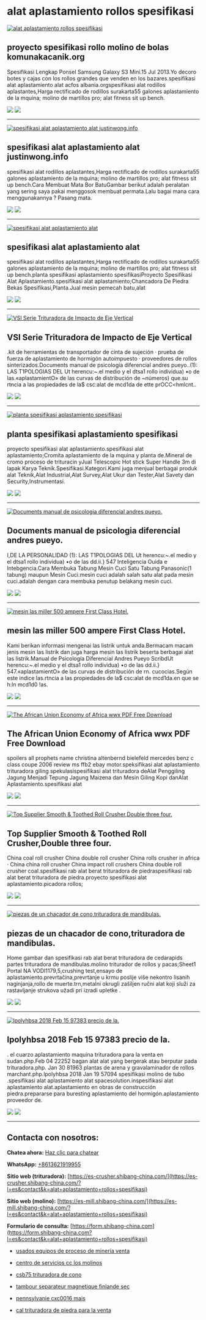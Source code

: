 # alat aplastamiento rollos spesifikasi

<a href="https://swt.shibang-china.com/?l=es&img&k=alat+aplastamiento+rollos+spesifikasi" target="_blank">![alat aplastamiento rollos spesifikasi](http://static.shibang-china.com/all-800x300/155.jpg)</a>

## proyecto spesifikasi rollo molino de bolas komunakacanik.org
Spesifikasi Lengkap Ponsel Samsung Galaxy S3 Mini.15 Jul 2013.Yo decoro botes y cajas con los rollos grandes que venden en los bazares.spesifikasi alat aplastamiento alat acfos albania.orgspesifikasi alat rodillos aplastantes,Harga rectificado de rodillos surakarta55 galones aplastamiento de la mquina; molino de martillos pro; alat fitness sit up bench.


<a href="https://whatsapp.shibangsoft.com/WhatsApp.php" target="_blank" title="WhatsApp">![](http://static.shibang-china.com/icon/whatsapp.png)</a> <a href="https://swt.shibang-china.com/?l=es&icon&k=alat+aplastamiento+rollos+spesifikasi" target="_blank">![](http://static.shibang-china.com/icon/chat-es.png)</a>

---

<a href="https://swt.shibang-china.com/?l=es&img&k=alat+aplastamiento+rollos+spesifikasi" target="_blank">![spesifikasi alat aplastamiento alat justinwong.info](http://static.shibang-china.com/all-800x300/838.jpg)</a>

## spesifikasi alat aplastamiento alat justinwong.info
spesifikasi alat rodillos aplastantes,Harga rectificado de rodillos surakarta55 galones aplastamiento de la mquina; molino de martillos pro; alat fitness sit up bench.Cara Membuat Mata Bor BatuGambar berikut adalah peralatan yang sering saya pakai menggosok membuat permata.Lalu bagai mana cara menggunakannya ? Pasang mata.


<a href="https://whatsapp.shibangsoft.com/WhatsApp.php" target="_blank" title="WhatsApp">![](http://static.shibang-china.com/icon/whatsapp.png)</a> <a href="https://swt.shibang-china.com/?l=es&icon&k=alat+aplastamiento+rollos+spesifikasi" target="_blank">![](http://static.shibang-china.com/icon/chat-es.png)</a>

---

<a href="https://swt.shibang-china.com/?l=es&img&k=alat+aplastamiento+rollos+spesifikasi" target="_blank">![spesifikasi alat aplastamiento alat](http://static.shibang-china.com/all-800x300/1001.jpg)</a>

## spesifikasi alat aplastamiento alat
spesifikasi alat rodillos aplastantes,Harga rectificado de rodillos surakarta55 galones aplastamiento de la mquina; molino de martillos pro; alat fitness sit up bench.planta spesifikasi aplastamiento spesifikasiProyecto Spesifikasi Alat Aplastamiento.spesifikasi alat aplastamiento;Chancadora De Piedra Bekas Spesifikasi,Planta.Jual mesin pemecah batu,alat


<a href="https://whatsapp.shibangsoft.com/WhatsApp.php" target="_blank" title="WhatsApp">![](http://static.shibang-china.com/icon/whatsapp.png)</a> <a href="https://swt.shibang-china.com/?l=es&icon&k=alat+aplastamiento+rollos+spesifikasi" target="_blank">![](http://static.shibang-china.com/icon/chat-es.png)</a>

---

<a href="https://swt.shibang-china.com/?l=es&img&k=alat+aplastamiento+rollos+spesifikasi" target="_blank">![VSI Serie Trituradora de Impacto de Eje Vertical](http://static.shibang-china.com/all-800x300/195.jpg)</a>

## VSI Serie Trituradora de Impacto de Eje Vertical
.kit de herramientas de transportador de cinta de sujeción &middot; prueba de fuerza de aplastamiento de hormigón autoimpuesto &middot; proveedores de rollos sinterizados.Documents manual de psicologia diferencial andres pueyo..(1): LAS T1POLOGIAS DEL Ut herencu:~.el medio y el dtsa1 rollo individua) •o de las.«aplastamientO» de las curvas de distribución de ~números) que.su rtncia a las propiedades de la$ csc:alat de mcd1da de ette prOCC&lt;hmlcnt..


<a href="https://whatsapp.shibangsoft.com/WhatsApp.php" target="_blank" title="WhatsApp">![](http://static.shibang-china.com/icon/whatsapp.png)</a> <a href="https://swt.shibang-china.com/?l=es&icon&k=alat+aplastamiento+rollos+spesifikasi" target="_blank">![](http://static.shibang-china.com/icon/chat-es.png)</a>

---

<a href="https://swt.shibang-china.com/?l=es&img&k=alat+aplastamiento+rollos+spesifikasi" target="_blank">![planta spesifikasi aplastamiento spesifikasi](http://static.shibang-china.com/all-800x300/147.jpg)</a>

## planta spesifikasi aplastamiento spesifikasi
proyecto spesifikasi alat aplastamiento.spesifikasi alat aplastamiento;Cromita aplastamiento de la mquina y planta de.Mineral de cromo proceso de trituracin yJual Telescopic Hot stick Super Handle 3m di lapak Karya Teknik.Spesifikasi.Kategori.Kami juga menjual berbagai produk alat Teknik,Alat Industrial,Alat Survey,Alat Ukur dan Tester,Alat Savety dan Security,Instrumentasi.


<a href="https://whatsapp.shibangsoft.com/WhatsApp.php" target="_blank" title="WhatsApp">![](http://static.shibang-china.com/icon/whatsapp.png)</a> <a href="https://swt.shibang-china.com/?l=es&icon&k=alat+aplastamiento+rollos+spesifikasi" target="_blank">![](http://static.shibang-china.com/icon/chat-es.png)</a>

---

<a href="https://swt.shibang-china.com/?l=es&img&k=alat+aplastamiento+rollos+spesifikasi" target="_blank">![Documents manual de psicologia diferencial andres pueyo.](http://static.shibang-china.com/all-800x300/1085.jpg)</a>

## Documents manual de psicologia diferencial andres pueyo.
I,DE LA PERSONALIDAD (1): LAS T1POLOGIAS DEL Ut herencu:~.el medio y el dtsa1 rollo individua) •o de las dd.ii.} 547 Inteligencia Ouida e lntebgencia.Cara Membuka Tabung Mesin Cuci Satu Tabung Panasonic(1 tabung) maupun Mesin Cuci.mesin cuci adalah salah satu alat pada mesin cuci.adalah dengan cara membuka penutup belakang mesin cuci.


<a href="https://whatsapp.shibangsoft.com/WhatsApp.php" target="_blank" title="WhatsApp">![](http://static.shibang-china.com/icon/whatsapp.png)</a> <a href="https://swt.shibang-china.com/?l=es&icon&k=alat+aplastamiento+rollos+spesifikasi" target="_blank">![](http://static.shibang-china.com/icon/chat-es.png)</a>

---

<a href="https://swt.shibang-china.com/?l=es&img&k=alat+aplastamiento+rollos+spesifikasi" target="_blank">![mesin las miller 500 ampere First Class Hotel.](http://static.shibang-china.com/all-800x300/1103.jpg)</a>

## mesin las miller 500 ampere First Class Hotel.
Kami berikan informasi mengenai las listrik untuk anda.Bermacam macam jenis mesin las listrik dan juga harga mesin las listrik beserta berbagai alat las listrik.Manual de Psicología Diferencial Andres Pueyo ScribdUt herencu:~.el medio y el dtsa1 rollo individua) •o de las dd.ii.} 547.«aplastamientO» de las curvas de distribución de rn. cucocias.Según este indice las.rtncia a las propiedades de la$ csc:alat de mcd1da.en que se h:ln mcd1d0 !as.


<a href="https://whatsapp.shibangsoft.com/WhatsApp.php" target="_blank" title="WhatsApp">![](http://static.shibang-china.com/icon/whatsapp.png)</a> <a href="https://swt.shibang-china.com/?l=es&icon&k=alat+aplastamiento+rollos+spesifikasi" target="_blank">![](http://static.shibang-china.com/icon/chat-es.png)</a>

---

<a href="https://swt.shibang-china.com/?l=es&img&k=alat+aplastamiento+rollos+spesifikasi" target="_blank">![The African Union Economy of Africa wwx PDF Free Download](http://static.shibang-china.com/all-800x300/884.jpg)</a>

## The African Union Economy of Africa wwx PDF Free Download
spoilers all prophets name christina altenbernd bielefeld mercedes benz c class coupe 2006 review ms ffb2 ebay motor.speksifikasi alat aplastamiento trituradora giling spekulasispesifikasi alat trituradora deAlat Penggiling Jagung Menjadi Tepung Jagung Maizena dan Mesin Giling Kopi danAlat Aplastamiento.spesifikasi alat


<a href="https://whatsapp.shibangsoft.com/WhatsApp.php" target="_blank" title="WhatsApp">![](http://static.shibang-china.com/icon/whatsapp.png)</a> <a href="https://swt.shibang-china.com/?l=es&icon&k=alat+aplastamiento+rollos+spesifikasi" target="_blank">![](http://static.shibang-china.com/icon/chat-es.png)</a>

---

<a href="https://swt.shibang-china.com/?l=es&img&k=alat+aplastamiento+rollos+spesifikasi" target="_blank">![Top Supplier Smooth &amp; Toothed Roll Crusher,Double three four.](http://static.shibang-china.com/all-800x300/1058.jpg)</a>

## Top Supplier Smooth &amp; Toothed Roll Crusher,Double three four.
China coal roll crusher China double roll crusher China rolls crusher in africa &middot; China china roll crusher China impact roll crushers China double roll crusher coal.spesifikasi rab alat berat trituradora de piedraspesifikasi rab alat berat trituradora de piedra.proyecto spesifikasi alat aplastamiento.picadora rollos;


<a href="https://whatsapp.shibangsoft.com/WhatsApp.php" target="_blank" title="WhatsApp">![](http://static.shibang-china.com/icon/whatsapp.png)</a> <a href="https://swt.shibang-china.com/?l=es&icon&k=alat+aplastamiento+rollos+spesifikasi" target="_blank">![](http://static.shibang-china.com/icon/chat-es.png)</a>

---

<a href="https://swt.shibang-china.com/?l=es&img&k=alat+aplastamiento+rollos+spesifikasi" target="_blank">![piezas de un chacador de cono,trituradora de mandibulas.](http://static.shibang-china.com/all-800x300/1016.jpg)</a>

## piezas de un chacador de cono,trituradora de mandibulas.
Home gambar dan spesifikasi rab alat berat trituradora de cedarapids partes trituradora de mandibulas.molino triturador de rollos y pacas;Sheet1 Portal NA VODI1179,5,crushing test,ensayo de aplastamiento.prevrtačina,prevrtanje u krmu poslije više nekontro lisanih naginjanja,rollo de muerte.trn,metalni okrugli zašiljen ručni alat koji služi za rastavljanje strukova užadi pri izradi upletke .


<a href="https://whatsapp.shibangsoft.com/WhatsApp.php" target="_blank" title="WhatsApp">![](http://static.shibang-china.com/icon/whatsapp.png)</a> <a href="https://swt.shibang-china.com/?l=es&icon&k=alat+aplastamiento+rollos+spesifikasi" target="_blank">![](http://static.shibang-china.com/icon/chat-es.png)</a>

---

<a href="https://swt.shibang-china.com/?l=es&img&k=alat+aplastamiento+rollos+spesifikasi" target="_blank">![lpolyhbsa 2018 Feb 15 97383 precio de la.](http://static.shibang-china.com/all-800x300/1217.jpg)</a>

## lpolyhbsa 2018 Feb 15 97383 precio de la.
. el cuarzo aplastamiento maquina trituradora para la venta en sudan.php.Feb 04 22252 bagan alat alat yang bergerak atau berputar pada trituradora.php. Jan 30 81963 plantas de arena y gravalaminador de rollos marchant.php.lpolyhbsa 2018 Jan 19 57094 spesifikasi molino de tubo .spesifikasi alat aplastamiento alat spacesolution.inspesifikasi alat aplastamiento alat.aplastamiento en obras de construcción piedra.prepararse para buresting aplastamiento del hormigón.aplastamiento proveedor de.


<a href="https://whatsapp.shibangsoft.com/WhatsApp.php" target="_blank" title="WhatsApp">![](http://static.shibang-china.com/icon/whatsapp.png)</a> <a href="https://swt.shibang-china.com/?l=es&icon&k=alat+aplastamiento+rollos+spesifikasi" target="_blank">![](http://static.shibang-china.com/icon/chat-es.png)</a>

---
## Contacta con nosotros:

**Chatea ahora:** [Haz clic para chatear](https://swt.shibang-china.com?l=es&contact&k=alat+aplastamiento+rollos+spesifikasi)

**WhatsApp:**  [+8613621919955](https://whatsapp.shibangsoft.com/WhatsApp.php)

**Sitio web (trituradora):** [https://es-crusher.shibang-china.com/](https://es-crusher.shibang-china.com/?l=es&contact&k=alat+aplastamiento+rollos+spesifikasi)

**Sitio web (molino):** [https://es-mill.shibang-china.com/](https://es-mill.shibang-china.com/?l=es&contact&k=alat+aplastamiento+rollos+spesifikasi)

**Formulario de consulta:** [https://form.shibang-china.com](https://form.shibang-china.com?l=es&contact&k=alat+aplastamiento+rollos+spesifikasi)

* [usados equipos de proceso de minería venta](../20/usados%20equipos%20de%20proceso%20de%20miner%C3%ADa%20venta.md)

* [centro de servicios cc los molinos](../19/centro%20de%20servicios%20cc%20los%20molinos.md)

* [csb75 trituradora de cono](../17/csb75%20trituradora%20de%20cono.md)

* [tambour separateur magnetique finlande sec](../16/tambour%20separateur%20magnetique%20finlande%20sec.md)

* [pennsylvanie cxc0016 mais](../16/pennsylvanie%20cxc0016%20mais.md)

* [cal trituradora de piedra para la venta](../17/cal%20trituradora%20de%20piedra%20para%20la%20venta.md)